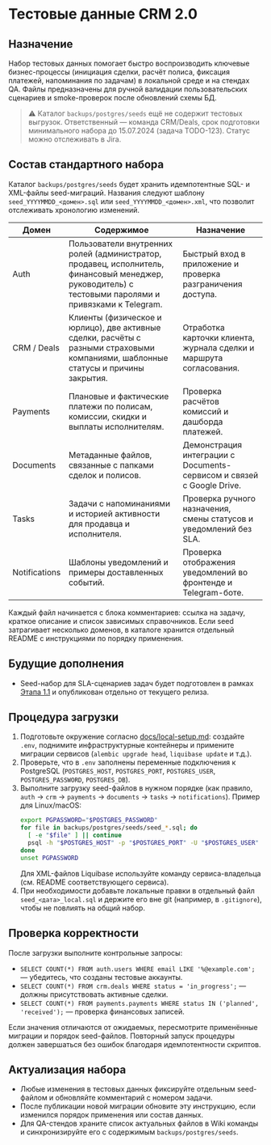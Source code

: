 # Тестовые данные CRM 2.0

## Назначение

Набор тестовых данных помогает быстро воспроизводить ключевые бизнес-процессы (инициация сделки, расчёт полиса, фиксация платежей, напоминания по задачам) в локальной среде и на стендах QA. Файлы предназначены для ручной валидации пользовательских сценариев и smoke-проверок после обновлений схемы БД.

> ⚠️ Каталог `backups/postgres/seeds` ещё не содержит тестовых выгрузок. Ответственный — команда CRM/Deals, срок подготовки минимального набора до 15.07.2024 (задача TODO-123). Статус можно отслеживать в Jira.

## Состав стандартного набора

Каталог `backups/postgres/seeds` будет хранить идемпотентные SQL- и XML-файлы seed-миграций. Названия следуют шаблону `seed_YYYYMMDD_<домен>.sql` или `seed_YYYYMMDD_<домен>.xml`, что позволит отслеживать хронологию изменений.

| Домен | Содержимое | Назначение |
| --- | --- | --- |
| Auth | Пользователи внутренних ролей (администратор, продавец, исполнитель, финансовый менеджер, руководитель) с тестовыми паролями и привязками к Telegram. | Быстрый вход в приложение и проверка разграничения доступа. |
| CRM / Deals | Клиенты (физическое и юрлицо), две активные сделки, расчёты с разными страховыми компаниями, шаблонные статусы и причины закрытия. | Отработка карточки клиента, журнала сделки и маршрута согласования. |
| Payments | Плановые и фактические платежи по полисам, комиссии, скидки и выплаты исполнителям. | Проверка расчётов комиссий и дашборда платежей. |
| Documents | Метаданные файлов, связанные с папками сделок и полисов. | Демонстрация интеграции с Documents-сервисом и связей с Google Drive. |
| Tasks | Задачи с напоминаниями и историей активности для продавца и исполнителя. | Проверка ручного назначения, смены статусов и уведомлений без SLA. |
| Notifications | Шаблоны уведомлений и примеры доставленных событий. | Проверка отображения уведомлений во фронтенде и Telegram-боте. |

Каждый файл начинается с блока комментариев: ссылка на задачу, краткое описание и список зависимых справочников. Если seed затрагивает несколько доменов, в каталоге хранится отдельный README с инструкциями по порядку применения.

## Будущие дополнения

* Seed-набор для SLA-сценариев задач будет подготовлен в рамках [Этапа 1.1](delivery-plan.md#2-приоритизация-последующих-этаов) и опубликован отдельно от текущего релиза.

## Процедура загрузки

1. Подготовьте окружение согласно [docs/local-setup.md](local-setup.md): создайте `.env`, поднимите инфраструктурные контейнеры и примените миграции сервисов (`alembic upgrade head`, `liquibase update` и т.д.).
2. Проверьте, что в `.env` заполнены переменные подключения к PostgreSQL (`POSTGRES_HOST`, `POSTGRES_PORT`, `POSTGRES_USER`, `POSTGRES_PASSWORD`, `POSTGRES_DB`).
3. Выполните загрузку seed-файлов в нужном порядке (как правило, `auth` → `crm` → `payments` → `documents` → `tasks` → `notifications`). Пример для Linux/macOS:
   ```bash
   export PGPASSWORD="$POSTGRES_PASSWORD"
   for file in backups/postgres/seeds/seed_*.sql; do
     [ -e "$file" ] || continue
     psql -h "$POSTGRES_HOST" -p "$POSTGRES_PORT" -U "$POSTGRES_USER" -d "$POSTGRES_DB" -v ON_ERROR_STOP=1 -f "$file"
   done
   unset PGPASSWORD
   ```
   Для XML-файлов Liquibase используйте команду сервиса-владельца (см. README соответствующего сервиса).
4. При необходимости добавьте локальные правки в отдельный файл `seed_<дата>_local.sql` и держите его вне git (например, в `.gitignore`), чтобы не повлиять на общий набор.

## Проверка корректности

После загрузки выполните контрольные запросы:

* `SELECT COUNT(*) FROM auth.users WHERE email LIKE '%@example.com';` — убедитесь, что созданы тестовые аккаунты.
* `SELECT COUNT(*) FROM crm.deals WHERE status = 'in_progress';` — должны присутствовать активные сделки.
* `SELECT COUNT(*) FROM payments.payments WHERE status IN ('planned', 'received');` — проверка финансовых записей.

Если значения отличаются от ожидаемых, пересмотрите применённые миграции и порядок seed-файлов. Повторный запуск процедуры должен завершаться без ошибок благодаря идемпотентности скриптов.

## Актуализация набора

* Любые изменения в тестовых данных фиксируйте отдельным seed-файлом и обновляйте комментарий с номером задачи.
* После публикации новой миграции обновите эту инструкцию, если изменился порядок применения или состав данных.
* Для QA-стендов храните список актуальных файлов в Wiki команды и синхронизируйте его с содержимым `backups/postgres/seeds`.
